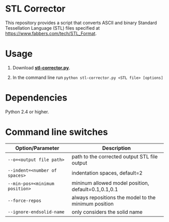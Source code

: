 # STL Corrector

This repository provides a script that converts ASCII and binary Standard Tessellation Language (STL) files specified at https://www.fabbers.com/tech/STL_Format.

# Usage

1. Download [**stl-corrector.py**](./src/stl-corrector.py).

2. In the command line run `python stl-corrector.py <STL file> [options]`

# Dependencies

Python 2.4 or higher.

# Command line switches

| Option/Parameter               | Description                                          |
| ------------------------------ | ---------------------------------------------------- |
| `--o=<output file path>`       | path to the corrected output STL file output         |
| `--indent=<number of spaces>`  | indentation spaces, default=2                        |
| `--min-pos=<minimum position>` | mininum allowed model position, default=0.1,0.1,0.1  |
| `--force-repos`                | always repositions the model to the minimum position |
| `--ignore-endsolid-name`       | only considers the solid name                        |
